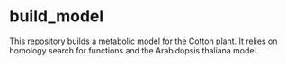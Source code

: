 # build_model

This repository builds a metabolic model for the Cotton plant. It relies on homology search for functions and the Arabidopsis thaliana model.

